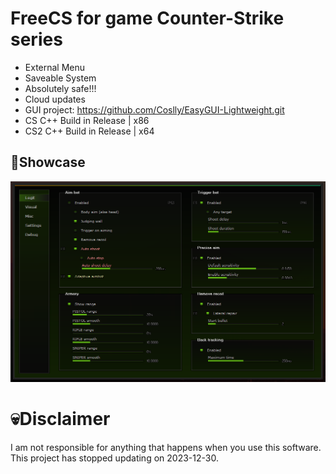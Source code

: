 # FreeCS for game Counter-Strike series
- External Menu
- Saveable System
- Absolutely safe!!!
- Cloud updates
- GUI project: https://github.com/Coslly/EasyGUI-Lightweight.git
- CS C++ Build in Release | x86
- CS2 C++ Build in Release | x64
## 🤩Showcase
![image](https://github.com/Coslly/FreeCS/blob/main/Show.png?raw=true)
# 💀Disclaimer
I am not responsible for anything that happens when you use this software.
This project has stopped updating on 2023-12-30.
